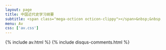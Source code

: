```yaml
---
layout: page
title: 中国近代史学习纲要
subtitle: <span class="mega-octicon octicon-clippy"></span>&nbsp;&nbsp; 马天鸿
menu: Av
css: ['av.css']
---
```

{% include av.html %}
            <!-- Comments -->
{% include disqus-comments.html %}